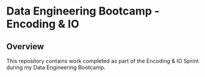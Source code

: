# Data Engineering Bootcamp - Encoding & IO

## Overview

This repository contains work completed as part of the Encoding & IO Sprint during my Data Engineering Bootcamp. 
